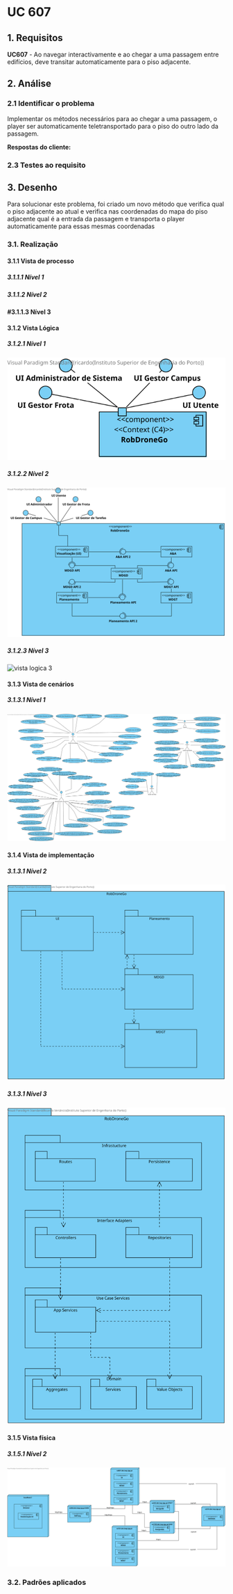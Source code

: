 # UC 607

## 1. Requisitos

**UC607** - Ao navegar interactivamente e ao chegar a uma passagem entre edifícios, deve transitar automaticamente para o piso adjacente.

## 2. Análise

### 2.1 Identificar o problema

Implementar os métodos necessários para ao chegar a uma passagem, o player ser automaticamente teletransportado para o piso do outro lado da passagem.

**Respostas do cliente:**


### 2.3 Testes ao requisito


## 3. Desenho

Para solucionar este problema, foi criado um novo método que verifica qual o piso adjacente ao atual e verifica nas coordenadas do mapa do piso adjacente qual é a entrada da passagem e transporta o player automaticamente para essas mesmas coordenadas

### 3.1. Realização

#### 3.1.1 Vista de processo

##### 3.1.1.1 Nível 1


##### 3.1.1.2  Nível 2


#### #3.1.1.3  Nível 3



#### 3.1.2 Vista Lógica

##### 3.1.2.1 Nível 1

![vista logica 1](/docs/logical_view//sprint3/level1/vl1.svg "Vista lógica - nível 1")

##### 3.1.2.2 Nível 2

![vista logica 2](/docs/logical_view/sprint3/level2/vl2.svg "Vista lógica - nível 2")

##### 3.1.2.3 Nível 3

![vista logica 3](/docs/logical_view/sprint3/level3/vl3.svg "Vista lógica - nível 3")

#### 3.1.3 Vista de cenários

##### 3.1.3.1 Nível 1

![vista cenarios 1](../../../scenario_view/level1/sv1.svg "Vista de cenários - nível 1")

#### 3.1.4 Vista de implementação

##### 3.1.3.1 Nível 2

![vista implementacao 2](/docs/implementation_view/iv2.svg "Vista implementação - nível 2")

##### 3.1.3.1 Nível 3

![vista implementacao 3](/docs/implementation_view/iv3.svg "Vista implementação - nível 3")

#### 3.1.5 Vista física

##### 3.1.5.1 Nível 2

![vista física 2](/docs/physical_view/level2/sprint3/vf2.svg "Vista física - nível 2")

### 3.2. Padrões aplicados
